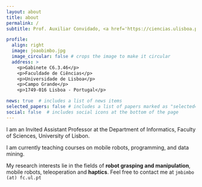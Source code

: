 ```yaml
---
layout: about
title: about
permalink: /
subtitle: Prof. Auxiliar Convidado, <a href='https://ciencias.ulisboa.pt/'> Faculdade de Ciências, Universidade de Lisboa</a>

profile:
  align: right
  image: joaobimbo.jpg
  image_circular: false # crops the image to make it circular
  address: >
    <p>Gabinete C6.3.46</p>
    <p>Faculdade de Ciências</p>
    <p>Universidade de Lisboa</p>
    <p>Campo Grande</p>
    <p>1749-016 Lisboa - Portugal</p>

news: true  # includes a list of news items
selected_papers: false # includes a list of papers marked as "selected={true}"
social: false  # includes social icons at the bottom of the page
---
```

I am an Invited Assistant Professor at the Department of Informatics, Faculty of Sciences, University of Lisbon.

I am currently teaching courses on mobile robots, programming, and data mining.

My research interests lie in the fields of **robot grasping and manipulation**, mobile robots, teleoperation and **haptics**.
Feel free to contact me at `jmbimbo (at) fc.ul.pt` 


<!---
#Write your biography here. Tell the world about yourself. Link to your favorite [subreddit](http://reddit.com). You can put a picture in, too. The code is already in, just name your picture `prof_pic.jpg` and put it in the `img/` folder.

#Put your address / P.O. box / other info right below your picture. You can also disable any these elements by editing `profile` property of the YAML header of your `_pages/about.md`. Edit `_bibliography/papers.bib` and Jekyll will render your [publications page](/al-folio/publications/) automatically.

#Link to your social media connections, too. This theme is set up to use [Font Awesome icons](http://fortawesome.github.io/Font-Awesome/) and [Academicons](https://jpswalsh.github.io/academicons/), like the ones below. Add your Facebook, Twitter, LinkedIn, Google Scholar, or just disable all of them.
--->